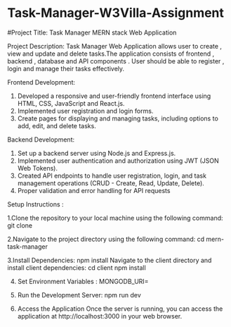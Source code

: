 # Task-Manager-W3Villa-Assignment

#Project Title:
 Task Manager MERN stack Web Application 

Project Description:
Task Manager Web Application allows user to create , view and update and delete tasks.The application consists of frontend , backend , database and API components .
User should be able to register , login and manage their tasks effectively.

Frontend Development:
1. Developed a responsive and user-friendly frontend interface using HTML, CSS, JavaScript and  React.js.
2. Implemented user registration and login forms.
3. Create pages for displaying and managing tasks, including options to add, edit, and delete tasks.

Backend Development:
1. Set up a backend server using Node.js and Express.js.
2. Implemented user authentication and authorization using JWT (JSON Web Tokens).
3. Created API endpoints to handle user registration, login, and task management operations (CRUD - Create, Read, Update, Delete).
4. Proper validation and error handling for API requests

Setup Instructions :

1.Clone the repository to your local machine using the following command:
   git clone <repository-url>

2.Navigate to the project directory using the following command:
   cd mern-task-manager

3.Install Dependencies:
   npm install
   Navigate to the client directory and install client dependencies:
    cd client
    npm install

4. Set Environment Variables    :
    MONGODB_URI=<your-mongodb-url>

5. Run the Development Server:
    npm run dev

6. Access the Application
    Once the server is running, you can access the application at http://localhost:3000 in your web browser.


